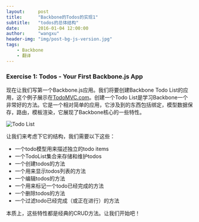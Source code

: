 ```yaml
---
layout:     post
title:      "Backbone的Todos的实现1"
subtitle:   "todos的总体结构"
date:       2016-01-04 12:00:00
author:     "wangxu"
header-img: "img/post-bg-js-version.jpg"
tags:
    - Backbone
    - 翻译
---
```


### Exercise 1: Todos - Your First Backbone.js App

现在让我们写第一个Backbone.js应用。我们将要创建Backbone Todo List的应用，这个例子展示在[TodoMVC.com](todomvc.com)。创建一个Todo List是学习Backbone一个非常好的方法。它是一个相对简单的应用，它涉及到的东西包括绑定，模型数据保存，路由，模板渲染，它展现了Backbone核心的一些特性。

![Todo List](https://addyosmani.com/backbone-fundamentals/img/todos_a.png)

让我们来考虑下它的结构，我们需要以下这些：

* 一个todo模型用来描述独立的todo items
* 一个TodoList集合来存储和维护todos
* 一个创建todos的方法
* 一个用来显示todos列表的方法
* 一个编辑todos的方法
* 一个用来标记一个todo已经完成的方法
* 一个删除todos的方法
* 一个过滤todo已经完成（或正在进行）的方法

本质上，这些特性都是经典的CRUD方法。让我们开始吧！
